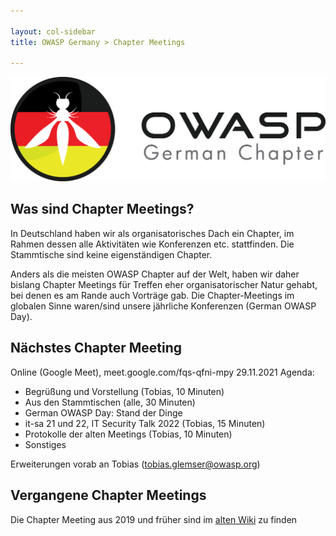 ```yaml
---

layout: col-sidebar
title: OWASP Germany > Chapter Meetings

---
```


![German Chapter Logo](../assets/images/OWASP_German_Chapter_WHITE_PNG.png)

## Was sind Chapter Meetings?

In Deutschland haben wir als organisatorisches Dach ein Chapter, im Rahmen dessen alle Aktivitäten wie Konferenzen etc. stattfinden. Die Stammtische sind keine eigenständigen Chapter.

Anders als die meisten OWASP Chapter auf der Welt, haben wir daher bislang Chapter Meetings für Treffen eher organisatorischer Natur gehabt, bei denen es am Rande auch Vorträge gab. Die Chapter-Meetings im globalen Sinne waren/sind unsere jährliche Konferenzen (German OWASP Day). 

## Nächstes Chapter Meeting
Online (Google Meet), meet.google.com/fqs-qfni-mpy
29.11.2021
Agenda:
 * Begrüßung und Vorstellung (Tobias, 10 Minuten)
 * Aus den Stammtischen (alle, 30 Minuten)
 * German OWASP Day: Stand der Dinge 
 * it-sa 21 und 22, IT Security Talk 2022 (Tobias, 15 Minuten)
 * Protokolle der alten Meetings (Tobias, 10 Minuten)
 * Sonstiges

Erweiterungen vorab an Tobias (tobias.glemser@owasp.org)

## Vergangene Chapter Meetings
Die Chapter Meeting aus 2019 und früher sind im [alten Wiki](https://wiki.owasp.org/index.php/Germany/Chapter_Meetings) zu finden 
